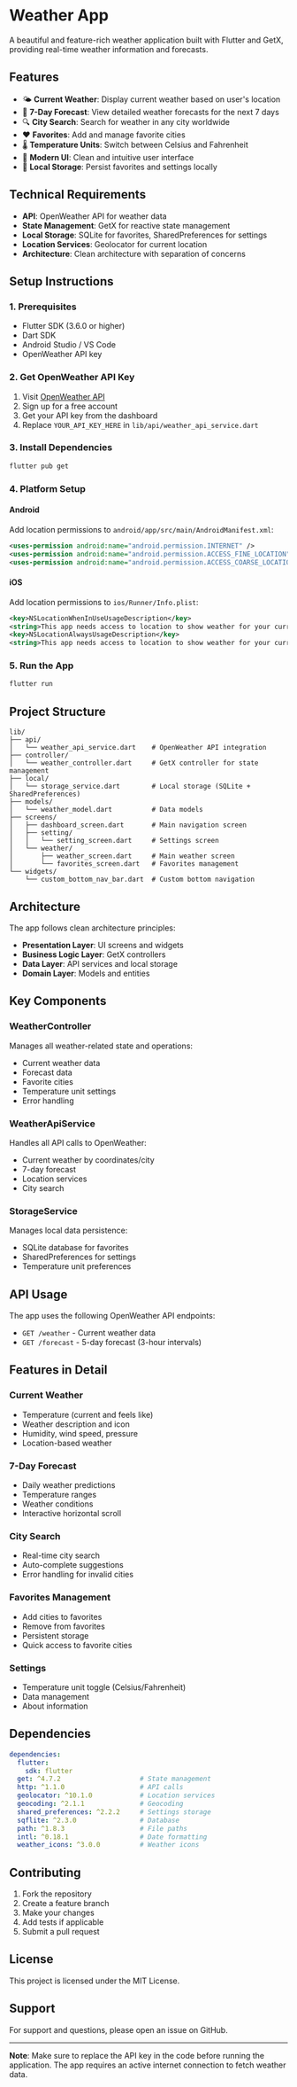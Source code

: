 # Weather App

A beautiful and feature-rich weather application built with Flutter and GetX, providing real-time weather information and forecasts.

## Features

- 🌤️ **Current Weather**: Display current weather based on user's location
- 📅 **7-Day Forecast**: View detailed weather forecasts for the next 7 days
- 🔍 **City Search**: Search for weather in any city worldwide
- ❤️ **Favorites**: Add and manage favorite cities
- 🌡️ **Temperature Units**: Switch between Celsius and Fahrenheit
- 📱 **Modern UI**: Clean and intuitive user interface
- 💾 **Local Storage**: Persist favorites and settings locally

## Technical Requirements

- **API**: OpenWeather API for weather data
- **State Management**: GetX for reactive state management
- **Local Storage**: SQLite for favorites, SharedPreferences for settings
- **Location Services**: Geolocator for current location
- **Architecture**: Clean architecture with separation of concerns

## Setup Instructions

### 1. Prerequisites

- Flutter SDK (3.6.0 or higher)
- Dart SDK
- Android Studio / VS Code
- OpenWeather API key

### 2. Get OpenWeather API Key

1. Visit [OpenWeather API](https://openweathermap.org/api)
2. Sign up for a free account
3. Get your API key from the dashboard
4. Replace `YOUR_API_KEY_HERE` in `lib/api/weather_api_service.dart`

### 3. Install Dependencies

```bash
flutter pub get
```

### 4. Platform Setup

#### Android
Add location permissions to `android/app/src/main/AndroidManifest.xml`:

```xml
<uses-permission android:name="android.permission.INTERNET" />
<uses-permission android:name="android.permission.ACCESS_FINE_LOCATION" />
<uses-permission android:name="android.permission.ACCESS_COARSE_LOCATION" />
```

#### iOS
Add location permissions to `ios/Runner/Info.plist`:

```xml
<key>NSLocationWhenInUseUsageDescription</key>
<string>This app needs access to location to show weather for your current location.</string>
<key>NSLocationAlwaysUsageDescription</key>
<string>This app needs access to location to show weather for your current location.</string>
```

### 5. Run the App

```bash
flutter run
```

## Project Structure

```
lib/
├── api/
│   └── weather_api_service.dart    # OpenWeather API integration
├── controller/
│   └── weather_controller.dart     # GetX controller for state management
├── local/
│   └── storage_service.dart        # Local storage (SQLite + SharedPreferences)
├── models/
│   └── weather_model.dart          # Data models
├── screens/
│   ├── dashboard_screen.dart       # Main navigation screen
│   ├── setting/
│   │   └── setting_screen.dart     # Settings screen
│   └── weather/
│       ├── weather_screen.dart     # Main weather screen
│       └── favorites_screen.dart   # Favorites management
└── widgets/
    └── custom_bottom_nav_bar.dart  # Custom bottom navigation
```

## Architecture

The app follows clean architecture principles:

- **Presentation Layer**: UI screens and widgets
- **Business Logic Layer**: GetX controllers
- **Data Layer**: API services and local storage
- **Domain Layer**: Models and entities

## Key Components

### WeatherController
Manages all weather-related state and operations:
- Current weather data
- Forecast data
- Favorite cities
- Temperature unit settings
- Error handling

### WeatherApiService
Handles all API calls to OpenWeather:
- Current weather by coordinates/city
- 7-day forecast
- Location services
- City search

### StorageService
Manages local data persistence:
- SQLite database for favorites
- SharedPreferences for settings
- Temperature unit preferences

## API Usage

The app uses the following OpenWeather API endpoints:
- `GET /weather` - Current weather data
- `GET /forecast` - 5-day forecast (3-hour intervals)

## Features in Detail

### Current Weather
- Temperature (current and feels like)
- Weather description and icon
- Humidity, wind speed, pressure
- Location-based weather

### 7-Day Forecast
- Daily weather predictions
- Temperature ranges
- Weather conditions
- Interactive horizontal scroll

### City Search
- Real-time city search
- Auto-complete suggestions
- Error handling for invalid cities

### Favorites Management
- Add cities to favorites
- Remove from favorites
- Persistent storage
- Quick access to favorite cities

### Settings
- Temperature unit toggle (Celsius/Fahrenheit)
- Data management
- About information

## Dependencies

```yaml
dependencies:
  flutter:
    sdk: flutter
  get: ^4.7.2                    # State management
  http: ^1.1.0                   # API calls
  geolocator: ^10.1.0            # Location services
  geocoding: ^2.1.1              # Geocoding
  shared_preferences: ^2.2.2     # Settings storage
  sqflite: ^2.3.0                # Database
  path: ^1.8.3                   # File paths
  intl: ^0.18.1                  # Date formatting
  weather_icons: ^3.0.0          # Weather icons
```

## Contributing

1. Fork the repository
2. Create a feature branch
3. Make your changes
4. Add tests if applicable
5. Submit a pull request

## License

This project is licensed under the MIT License.

## Support

For support and questions, please open an issue on GitHub.

---

**Note**: Make sure to replace the API key in the code before running the application. The app requires an active internet connection to fetch weather data.
